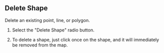 ## Delete Shape

Delete an existing point, line, or polygon.

  1. Select the "Delete Shape" radio button.

  2. To delete a shape, just click once on the shape, and it will immediately be removed from the map.
